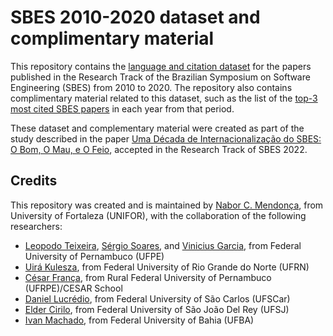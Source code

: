# SBES 2010-2020 dataset and complimentary material

This repository contains the [language and citation dataset](dataset.md) for the papers published in the Research Track of the Brazilian Symposium on Software Engineering (SBES) from 2010 to 2020. The repository also contains complimentary material related to this dataset, such as the list of the [top-3 most cited SBES papers](most-cited.md) in each year from that period. 

These dataset and complementary material were created as part of the study described in the paper [Uma Década de Internacionalização do SBES: O Bom, O Mau, e O Feio](sbes2022-paper-final.pdf), accepted in the Research Track of SBES 2022.

## Credits

This repository was created and is maintained by [Nabor C. Mendonça](https://sites.google.com/site/nabormendonca/), from University of Fortaleza (UNIFOR), with the collaboration of the following researchers:

* [Leopodo Teixeira](https://leopoldomt.github.io/), [Sérgio Soares](https://www.cin.ufpe.br/~scbs/), and [Vinicius Garcia](https://viniciusgarcia.me/), from Federal University of Pernambuco (UFPE)
* [Uirá Kulesza](https://www.dimap.ufrn.br/~uira/), from Federal University of Rio Grande do Norte (UFRN)
* [César França](https://about.me/cesarfranca), from Rural Federal University of Pernambuco (UFRPE)/CESAR School
* [Daniel Lucrédio](http://www2.dc.ufscar.br/~daniel/), from Federal University of São Carlos (UFSCar)
* [Elder Cirilo](https://dcomp.ufsj.edu.br/~elder/), from Federal University of São João Del Rey (UFSJ)
* [Ivan Machado](https://sites.google.com/view/ivanmachado), from Federal University of Bahia (UFBA)
